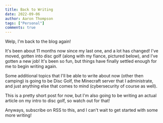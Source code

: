 ```yaml
---
title: Back to Writing
date: 2022-09-06
author: Aaron Thompson
tags: ["Personal"]
comments: true
---
```


Welp, I'm back to the blog again!

It's been about 11 months now since my last one, and a lot has changed! I've moved, gotten into disc golf (along with my fiance, pictured below), and I've gotten a new job! It's been so fun, but things have finally settled enough for me to begin writing again. 

Some additional topics that I'll be able to write about now (other then camping) is going to be Disc Golf, the Minecraft server that I administrate, and just anything else that comes to mind (cybersecurity of course as well).

This is a pretty short post for now, but I'm also going to be writing an actual article on my intro to disc golf, so watch out for that!

Anyways, subscribe on RSS to this, and I can't wait to get started with some more writing!